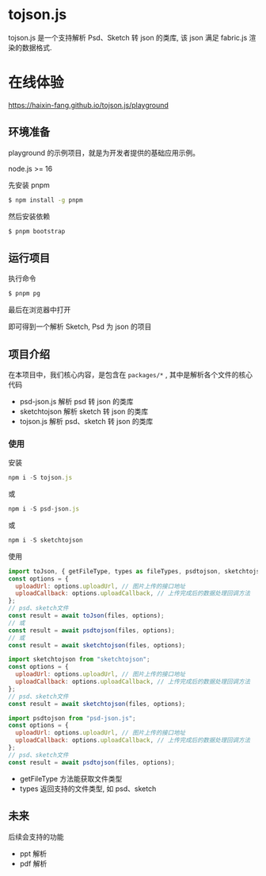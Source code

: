 # tojson.js

tojson.js 是一个支持解析 Psd、Sketch 转 json 的类库, 该 json 满足 fabric.js 渲染的数据格式.

# 在线体验

https://haixin-fang.github.io/tojson.js/playground

## 环境准备

playground 的示例项目，就是为开发者提供的基础应用示例。

node.js >= 16

先安装 pnpm

```bash
$ npm install -g pnpm
```

然后安装依赖

```bash
$ pnpm bootstrap
```

## 运行项目

执行命令

```bash
$ pnpm pg
```

最后在浏览器中打开

即可得到一个解析 Sketch, Psd 为 json 的项目

## 项目介绍

在本项目中，我们核心内容，是包含在 `packages/*` , 其中是解析各个文件的核心代码

- psd-json.js 解析 psd 转 json 的类库
- sketchtojson 解析 sketch 转 json 的类库
- tojson.js 解析 psd、sketch 转 json 的类库

### 使用

安装

```js
npm i -S tojson.js
```

或

```js
npm i -S psd-json.js
```

或

```js
npm i -S sketchtojson
```

使用

```js
import toJson, { getFileType, types as fileTypes, psdtojson, sketchtojson } from "tojson.js";
const options = {
  uploadUrl: options.uploadUrl, // 图片上传的接口地址
  uploadCallback: options.uploadCallback, // 上传完成后的数据处理回调方法
};
// psd、sketch文件
const result = await toJson(files, options);
// 或
const result = await psdtojson(files, options);
// 或
const result = await sketchtojson(files, options);
```

```js
import sketchtojson from "sketchtojson";
const options = {
  uploadUrl: options.uploadUrl, // 图片上传的接口地址
  uploadCallback: options.uploadCallback, // 上传完成后的数据处理回调方法
};
// psd、sketch文件
const result = await sketchtojson(files, options);
```

```js
import psdtojson from "psd-json.js";
const options = {
  uploadUrl: options.uploadUrl, // 图片上传的接口地址
  uploadCallback: options.uploadCallback, // 上传完成后的数据处理回调方法
};
// psd、sketch文件
const result = await psdtojson(files, options);
```

- getFileType 方法能获取文件类型
- types 返回支持的文件类型, 如 psd、sketch

## 未来

后续会支持的功能

- ppt 解析
- pdf 解析
